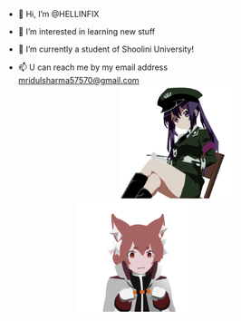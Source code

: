 - 👋 Hi, I’m @HELLINFIX
- 👀 I’m interested in learning new stuff                                                                             
- 🌱 I’m currently a student of Shoolini University!     

- 📫 U can reach me by my email address mridulsharma57570@gmail.com  
<img src="https://github.com/HELLINFIX/HELLINFIX/blob/2cf435e546f833d18236765a63ab05409b5f0756/asdf_stickers-512px-21.gif"
width="200px" height="200px" align="right" style="padding-left: 0px; padding-right: 100px;">
<img src="https://github.com/HELLINFIX/HELLINFIX/blob/3a2dc123e8d287e739ab37c57f0cf58af46ac622/asdf_stickers-512px-23.gif"
width="200px" height="200px" align="left" style="padding-left: 100px; padding-right: 0px;">

<!---
HELLINFIX/HELLINFIX is a ✨ special ✨ repository because its `README.md` (this file) appears on your GitHub profile.
You can click the Preview link to take a look at your changes.
--->
